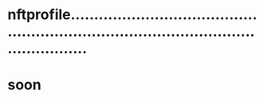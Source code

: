 # nftprofile..............................................................................................................
# soon
